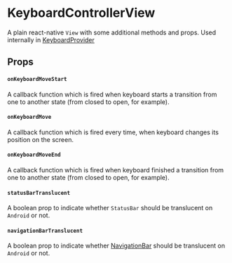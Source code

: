 # KeyboardControllerView

A plain react-native `View` with some additional methods and props. Used internally in [KeyboardProvider](./keyboard-provider.md)

## Props

#### `onKeyboardMoveStart`

A callback function which is fired when keyboard starts a transition from one to another state (from closed to open, for example).

#### `onKeyboardMove`

A callback function which is fired every time, when keyboard changes its position on the screen.

#### `onKeyboardMoveEnd`

A callback function which is fired when keyboard finished a transition from one to another state (from closed to open, for example).

#### `statusBarTranslucent`

A boolean prop to indicate whether `StatusBar` should be translucent on `Android` or not.

#### `navigationBarTranslucent`

A boolean prop to indicate whether [NavigationBar](https://m2.material.io/design/platform-guidance/android-bars.html#android-navigation-bar) should be translucent on `Android` or not.

